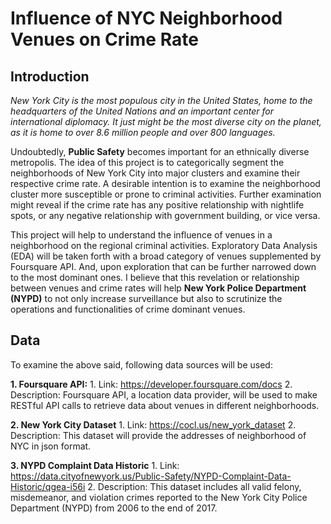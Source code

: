 # Influence of NYC Neighborhood Venues on Crime Rate


## Introduction

*New York City is the most populous city in the United States, home to the
headquarters of the United Nations and an important center for international
diplomacy. It just might be the most diverse city on the planet, as it is home
to over 8.6 million people and over 800 languages.*

Undoubtedly, **Public Safety** becomes important for an ethnically diverse
metropolis. The idea of this project is to categorically segment the
neighborhoods of New York City into major clusters and examine their respective
crime rate. A desirable intention is to examine the neighborhood cluster more
susceptible or prone to criminal activities. Further examination might reveal if
the crime rate has any positive relationship with nightlife spots, or any
negative relationship with government building, or vice versa.

This project will help to understand the influence of venues in a neighborhood
on the regional criminal activities. Exploratory Data Analysis (EDA) will be
taken forth with a broad category of venues supplemented by Foursquare API. And,
upon exploration that can be further narrowed down to the most dominant ones. I
believe that this revelation or relationship between venues and crime rates will
help **New York Police Department (NYPD)** to not only increase surveillance but
also to scrutinize the operations and functionalities of crime dominant venues.


## Data

To examine the above said, following data sources will be used:

**1.  Foursquare API:**
    1.  Link: <https://developer.foursquare.com/docs>
    2.  Description: Foursquare API, a location data provider, will be used to make RESTful API calls to retrieve data about venues in different neighborhoods.

**2.  New York City Dataset**
    1.  Link: <https://cocl.us/new_york_dataset>
    2.  Description: This dataset will provide the addresses of neighborhood of NYC in json format.

**3.  NYPD Complaint Data Historic**
    1.  Link: <https://data.cityofnewyork.us/Public-Safety/NYPD-Complaint-Data-Historic/qgea-i56i>
    2.  Description: This dataset includes all valid felony, misdemeanor, and violation crimes reported to the New York City Police Department (NYPD) from 2006 to the end of 2017.
